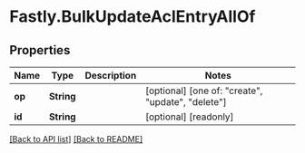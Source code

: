 # Fastly.BulkUpdateAclEntryAllOf

## Properties

Name | Type | Description | Notes
------------ | ------------- | ------------- | -------------
**op** | **String** |  | [optional]  [one of: "create", "update", "delete"]
**id** | **String** |  | [optional] [readonly] 


[[Back to API list]](../../README.md#endpoints) [[Back to README]](../../README.md)
